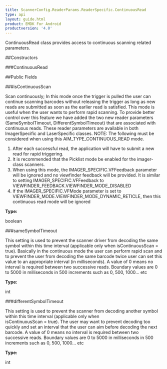 ```yaml
---
title: ScannerConfig.ReaderParams.ReaderSpecific.ContinuousRead
type: api
layout: guide.html
product: EMDK For Android
productversion: '4.0'
---
```



ContinuousRead class provides access to continuous scanning related parameters.

##Constructors

###ContinuousRead



##Public Fields

###isContinuousScan

Scan continuously; In this mode once the trigger is pulled the user can continue scanning barcodes without releasing the trigger 
 as long as new reads are submitted as soon as the earlier read is satisfied. This mode is useful when the user wants to perform 
 rapid scanning. To provide better control over this feature we have added the two new reader parameters (SameSymbolTimeout, 
 DifferentSymbolTimeout) that are associated with continuous reads. These reader parameters are available in both ImagerSpecific 
 and LaserSpecific classes. 
 NOTE: The following must be considered when using this AIM_TYPE_CONTINUOUS_READ mode. 
 1. After each successful read, the application will have to submit a new read for rapid triggering. 
 2. It is recommended that the Picklist mode be enabled for the imager-class scanners. 
 3. When using this mode, the IMAGER_SPECIFIC.VFFeedback parameter will be ignored and no viewfinder feedback will be provided. 
 It is similar to setting IMAGER_SPECIFIC.VFFeedback to VIEWFINDER_FEEDBACK.VIEWFINDER_MODE_DISABLED 
 4. If the IMAGER_SPECIFIC.VFMode parameter is set to VIEWFINDER_MODE.VIEWFINDER_MODE_DYNAMIC_RETICLE, then this continuous read mode will be ignored

**Type:**

boolean

###sameSymbolTimeout

This setting is used to prevent the scanner driver from decoding the same symbol within this time interval (applicable only when 
 isContinuousScan = true). Basically in the continuous mode the user can perform rapid scan and to prevent the 
 user from decoding the same barcode twice user can set this value to an appropriate interval (in milliseconds). A value of 0 means 
 no interval is required between two successive reads.
 Boundary values are 0 to 5000 in milliseconds in 500 increments such as 0, 500, 1000... etc

**Type:**

int

###differentSymbolTimeout

This setting is used to prevent the scanner from decoding another symbol within this time interval (applicable only when  
 isContinuousScan = true). The user may want to prevent decoding too quickly and set an interval that the user can aim 
 before decoding the next barcode. A value of 0 means no interval is required between two successive reads.
 Boundary values are 0 to 5000 in milliseconds in 500 increments such as 0, 500, 1000... etc

**Type:**

int












